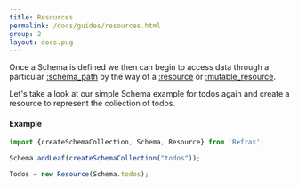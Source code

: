 ```yaml
---
title: Resources
permalink: /docs/guides/resources.html
group: 2
layout: docs.pug
---
```


Once a Schema is defined we then can begin to access data through a particular [:schema_path]() by the way of a [:resource]() or [:mutable_resource]().

Let's take a look at our simple Schema example for todos again and create a resource to represent the collection of todos.

#### Example

```javascript
import {createSchemaCollection, Schema, Resource} from 'Refrax';

Schema.addLeaf(createSchemaCollection("todos"));

Todos = new Resource(Schema.todos);
```
